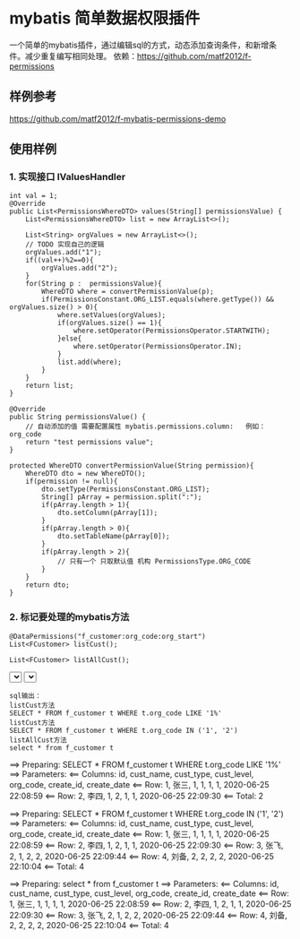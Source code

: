 # mybatis 简单数据权限插件
  一个简单的mybatis插件，通过编辑sql的方式，动态添加查询条件，和新增条件。减少重复编写相同处理。
  依赖：https://github.com/matf2012/f-permissions
## 样例参考
https://github.com/matf2012/f-mybatis-permissions-demo

## 使用样例

### 1. 实现接口 IValuesHandler
	int val = 1;
	@Override
    public List<PermissionsWhereDTO> values(String[] permissionsValue) {
        List<PermissionsWhereDTO> list = new ArrayList<>();

        List<String> orgValues = new ArrayList<>();
		// TODO 实现自己的逻辑
        orgValues.add("1");
        if((val++)%2==0){
            orgValues.add("2");
        }
        for(String p :  permissionsValue){
            WhereDTO where = convertPermissionValue(p);
            if(PermissionsConstant.ORG_LIST.equals(where.getType()) && orgValues.size() > 0){
                where.setValues(orgValues);
                if(orgValues.size() == 1){
                    where.setOperator(PermissionsOperator.STARTWITH);
                }else{
                    where.setOperator(PermissionsOperator.IN);
                }
                list.add(where);
            }
        }
        return list;
    }

    @Override
    public String permissionsValue() {
		// 自动添加的值 需要配置属性 mybatis.permissions.column:   例如：org_code
        return "test permissions value";
    }

    protected WhereDTO convertPermissionValue(String permission){
        WhereDTO dto = new WhereDTO();
        if(permission != null){
            dto.setType(PermissionsConstant.ORG_LIST);
            String[] pArray = permission.split(":");
            if(pArray.length > 1){
                dto.setColumn(pArray[1]);
            }
            if(pArray.length > 0){
                dto.setTableName(pArray[0]);
            }
            if(pArray.length > 2){
                // 只有一个 只取默认值 机构 PermissionsType.ORG_CODE
            }
        }
        return dto;
    }
### 2. 标记要处理的mybatis方法 
    @DataPermissions("f_customer:org_code:org_start")
    List<FCustomer> listCust();

    List<FCustomer> listAllCust();
	
	
  <select id="listCust"  resultType="com.f.demo.common.model.entity.FCustomer">

    select
    *
    from f_customer t
  </select>

  <select id="listAllCust"   resultType="com.f.demo.common.model.entity.FCustomer">

    select
    *
    from f_customer t
  </select>
  
	sql输出：
	listCust方法
	SELECT * FROM f_customer t WHERE t.org_code LIKE '1%' 
	listCust方法
	SELECT * FROM f_customer t WHERE t.org_code IN ('1', '2') 
	listAllCust方法
	select * from f_customer t 
==>  Preparing: SELECT * FROM f_customer t WHERE t.org_code LIKE '1%' 
==> Parameters: 
<==    Columns: id, cust_name, cust_type, cust_level, org_code, create_id, create_date
<==        Row: 1, 张三, 1, 1, 1, 1, 2020-06-25 22:08:59
<==        Row: 2, 李四, 1, 2, 1, 1, 2020-06-25 22:09:30
<==      Total: 2

==>  Preparing: SELECT * FROM f_customer t WHERE t.org_code IN ('1', '2') 
==> Parameters: 
<==    Columns: id, cust_name, cust_type, cust_level, org_code, create_id, create_date
<==        Row: 1, 张三, 1, 1, 1, 1, 2020-06-25 22:08:59
<==        Row: 2, 李四, 1, 2, 1, 1, 2020-06-25 22:09:30
<==        Row: 3, 张飞, 2, 1, 2, 2, 2020-06-25 22:09:44
<==        Row: 4, 刘备, 2, 2, 2, 2, 2020-06-25 22:10:04
<==      Total: 4

==>  Preparing: select * from f_customer t 
==> Parameters: 
<==    Columns: id, cust_name, cust_type, cust_level, org_code, create_id, create_date
<==        Row: 1, 张三, 1, 1, 1, 1, 2020-06-25 22:08:59
<==        Row: 2, 李四, 1, 2, 1, 1, 2020-06-25 22:09:30
<==        Row: 3, 张飞, 2, 1, 2, 2, 2020-06-25 22:09:44
<==        Row: 4, 刘备, 2, 2, 2, 2, 2020-06-25 22:10:04
<==      Total: 4
